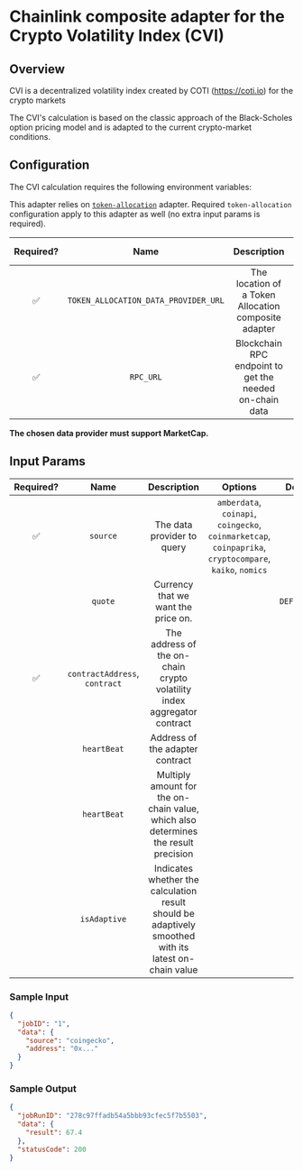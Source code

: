 # Chainlink composite adapter for the Crypto Volatility Index (CVI)

## Overview

CVI is a decentralized volatility index created by COTI (https://coti.io) for the crypto markets

The CVI's calculation is based on the classic approach of the Black-Scholes option pricing model and is adapted to the current crypto-market conditions.

## Configuration

The CVI calculation requires the following environment variables:

This adapter relies on [`token-allocation`](../token-allocation/README.md) adapter.
Required `token-allocation` configuration apply to this adapter as well (no extra input params is required).

| Required? |                 Name                 |                       Description                       | Options | Defaults to |
| :-------: | :----------------------------------: | :-----------------------------------------------------: | :-----: | :---------: |
|    ✅     | `TOKEN_ALLOCATION_DATA_PROVIDER_URL` |  The location of a Token Allocation composite adapter   |         |             |
|    ✅     |              `RPC_URL`               | Blockchain RPC endpoint to get the needed on-chain data |         |             |

**The chosen data provider must support MarketCap.**

## Input Params

| Required? |             Name              |                                              Description                                              |                                                 Options                                                 |   Defaults to   |
| :-------: | :---------------------------: | :---------------------------------------------------------------------------------------------------: | :-----------------------------------------------------------------------------------------------------: | :-------------: |
|    ✅     |           `source`            |                                      The data provider to query                                       | `amberdata`, `coinapi`, `coingecko`, `coinmarketcap`, `coinpaprika`, `cryptocompare`, `kaiko`, `nomics` |                 |
|           |            `quote`            |                                  Currency that we want the price on.                                  |                                                                                                         | `DEFAULT_QUOTE` |
|    ✅     | `contractAddress`, `contract` |                The address of the on-chain crypto volatility index aggregator contract                |                                                                                                         |                 |
|           |          `heartBeat`          |                                    Address of the adapter contract                                    |                                                                                                         |      `180`      |
|           |          `heartBeat`          |          Multiply amount for the on-chain value, which also determines the result precision           |                                                                                                         |    `1000000`    |
|           |         `isAdaptive`          | Indicates whether the calculation result should be adaptively smoothed with its latest on-chain value |                                                                                                         |     `true`      |

### Sample Input

```json
{
  "jobID": "1",
  "data": {
    "source": "coingecko",
    "address": "0x..."
  }
}
```

### Sample Output

```json
{
  "jobRunID": "278c97ffadb54a5bbb93cfec5f7b5503",
  "data": {
    "result": 67.4
  },
  "statusCode": 200
}
```
